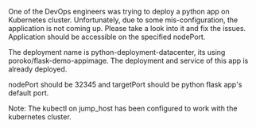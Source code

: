 One of the DevOps engineers was trying to deploy a python app on Kubernetes cluster. Unfortunately, due to some mis-configuration, the application is not coming up. Please take a look into it and fix the issues. Application should be accessible on the specified nodePort.



The deployment name is python-deployment-datacenter, its using poroko/flask-demo-appimage. The deployment and service of this app is already deployed.

nodePort should be 32345 and targetPort should be python flask app's default port.


Note: The kubectl on jump_host has been configured to work with the kubernetes cluster.

